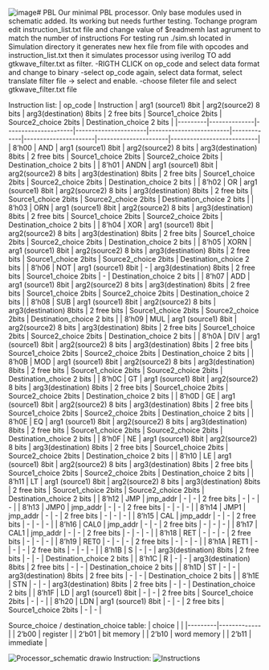 ![image](https://github.com/tylkostudent/PBL/assets/92595771/53e9f5f9-bac9-410e-a76b-e3913262146a)# PBL 
Our minimal PBL processor. Only base modules used in schematic added. 
Its working but needs further testing.
Tochange program edit instruction_list.txt file and change value of $readmemh last agrument to match the number of instructions
For testing run ./sim.sh located in Simulation directory
it generates new hex file from file with opcodes and instruction_list.txt then it simulates processor using iverilog 
TO add gtkwave_filter.txt as filter. 
-RIGTH CLICK on op_code and select data format and change to binary
-select op_code again, select data format, select translate filter file -> select and enable. 
-choose fileter file and select gtkwave_filter.txt file

Instruction list:
| op_code | Instruction  | arg1 (source1) 8bit | arg2(source2) 8 bits | arg3(destination) 8bits | 2 free bits | Source1_choice 2bits | Source2_choice 2bits | Destination_choice 2 bits |
|---------|--------------|---------------------|----------------------|-------------------------|-------------|----------------------|----------------------|---------------------------|
| 8’h00   | AND          | arg1 (source1) 8bit | arg2(source2) 8 bits | arg3(destination) 8bits | 2 free bits | Source1_choice 2bits | Source2_choice 2bits | Destination_choice 2 bits |
| 8’h01   | ANDN         | arg1 (source1) 8bit | arg2(source2) 8 bits | arg3(destination) 8bits | 2 free bits | Source1_choice 2bits | Source2_choice 2bits | Destination_choice 2 bits |
| 8’h02   | OR           | arg1 (source1) 8bit | arg2(source2) 8 bits | arg3(destination) 8bits | 2 free bits | Source1_choice 2bits | Source2_choice 2bits | Destination_choice 2 bits |
| 8’h03   | ORN          | arg1 (source1) 8bit | arg2(source2) 8 bits | arg3(destination) 8bits | 2 free bits | Source1_choice 2bits | Source2_choice 2bits | Destination_choice 2 bits |
| 8’h04   | XOR          | arg1 (source1) 8bit | arg2(source2) 8 bits | arg3(destination) 8bits | 2 free bits | Source1_choice 2bits | Source2_choice 2bits | Destination_choice 2 bits |
| 8’h05   | XORN         | arg1 (source1) 8bit | arg2(source2) 8 bits | arg3(destination) 8bits | 2 free bits | Source1_choice 2bits | Source2_choice 2bits | Destination_choice 2 bits |
| 8’h06   | NOT          | arg1 (source1) 8bit | -                    | arg3(destination) 8bits | 2 free bits | Source1_choice 2bits | -                    | Destination_choice 2 bits |
| 8’h07   | ADD          | arg1 (source1) 8bit | arg2(source2) 8 bits | arg3(destination) 8bits | 2 free bits | Source1_choice 2bits | Source2_choice 2bits | Destination_choice 2 bits |
| 8’h08   | SUB          | arg1 (source1) 8bit | arg2(source2) 8 bits | arg3(destination) 8bits | 2 free bits | Source1_choice 2bits | Source2_choice 2bits | Destination_choice 2 bits |
| 8’h09   | MUL          | arg1 (source1) 8bit | arg2(source2) 8 bits | arg3(destination) 8bits | 2 free bits | Source1_choice 2bits | Source2_choice 2bits | Destination_choice 2 bits |
| 8’h0A   | DIV          | arg1 (source1) 8bit | arg2(source2) 8 bits | arg3(destination) 8bits | 2 free bits | Source1_choice 2bits | Source2_choice 2bits | Destination_choice 2 bits |
| 8’h0B   | MOD          | arg1 (source1) 8bit | arg2(source2) 8 bits | arg3(destination) 8bits | 2 free bits | Source1_choice 2bits | Source2_choice 2bits | Destination_choice 2 bits |
| 8’h0C   | GT           | arg1 (source1) 8bit | arg2(source2) 8 bits | arg3(destination) 8bits | 2 free bits | Source1_choice 2bits | Source2_choice 2bits | Destination_choice 2 bits |
| 8’h0D   | GE           | arg1 (source1) 8bit | arg2(source2) 8 bits | arg3(destination) 8bits | 2 free bits | Source1_choice 2bits | Source2_choice 2bits | Destination_choice 2 bits |
| 8’h0E   | EQ           | arg1 (source1) 8bit | arg2(source2) 8 bits | arg3(destination) 8bits | 2 free bits | Source1_choice 2bits | Source2_choice 2bits | Destination_choice 2 bits |
| 8’h0F   | NE           | arg1 (source1) 8bit | arg2(source2) 8 bits | arg3(destination) 8bits | 2 free bits | Source1_choice 2bits | Source2_choice 2bits | Destination_choice 2 bits |
| 8’h10   | LE           | arg1 (source1) 8bit | arg2(source2) 8 bits | arg3(destination) 8bits | 2 free bits | Source1_choice 2bits | Source2_choice 2bits | Destination_choice 2 bits |
| 8’h11   | LT           | arg1 (source1) 8bit | arg2(source2) 8 bits | arg3(destination) 8bits | 2 free bits | Source1_choice 2bits | Source2_choice 2bits | Destination_choice 2 bits |
| 8’h12   | JMP          | jmp_addr            | -                    | -                       | 2 free bits | -                    | -                    | -                         |
| 8’h13   | JMP0         | jmp_addr            | -                    | -                       | 2 free bits | -                    | -                    | -                         |
| 8’h14   | JMP1         | jmp_addr            | -                    | -                       | 2 free bits | -                    | -                    | -                         |
| 8’h15   | CAL          | jmp_addr            | -                    | -                       | 2 free bits | -                    | -                    | -                         |
| 8’h16   | CAL0         | jmp_addr            | -                    | -                       | 2 free bits | -                    | -                    | -                         |
| 8’h17   | CAL1         | jmp_addr            | -                    | -                       | 2 free bits | -                    | -                    | -                         |
| 8’h18   | RET          | -                   | -                    | -                       | 2 free bits | -                    | -                    | -                         |
| 8’h19   | RET0         | -                   | -                    | -                       | 2 free bits | -                    | -                    | -                         |
| 8’h1A   | RET1         | -                   | -                    | -                       | 2 free bits | -                    | -                    | -                         |
| 8’h1B   | S            | -                   | -                    | arg3(destination) 8bits | 2 free bits | -                    | -                    | Destination_choice 2 bits |
| 8’h1C   | R            | -                   | -                    | arg3(destination) 8bits | 2 free bits | -                    | -                    | Destination_choice 2 bits |
| 8’h1D   | ST           | -                   | -                    | arg3(destination) 8bits | 2 free bits | -                    | -                    | Destination_choice 2 bits |
| 8’h1E   | STN          | -                   | -                    | arg3(destination) 8bits | 2 free bits | -                    | -                    | Destination_choice 2 bits |
| 8’h1F   | LD           | arg1 (source1) 8bit | -                    | -                       | 2 free bits | Source1_choice 2bits | -                    | -                         |
| 8’h20   | LDN          | arg1 (source1) 8bit | -                    | -                       | 2 free bits | Source1_choice 2bits | -                    | -                         |

Source_choice / destination_choice table:
| choice  |             |
|---------|-------------|
| 2’b00   | register    |
| 2’b01   | bit memory  |
| 2’b10   | word memory |
| 2’b11   | immediate   |

![Processor_schematic drawio](https://github.com/tylkostudent/PBL/assets/92595771/1bd06a28-bdaa-4e59-9b97-0def459166c3)
Instruction:
![Instructions](https://github.com/tylkostudent/PBL/assets/92595771/664ae416-33ba-4bcf-828a-521518de8dc3)
